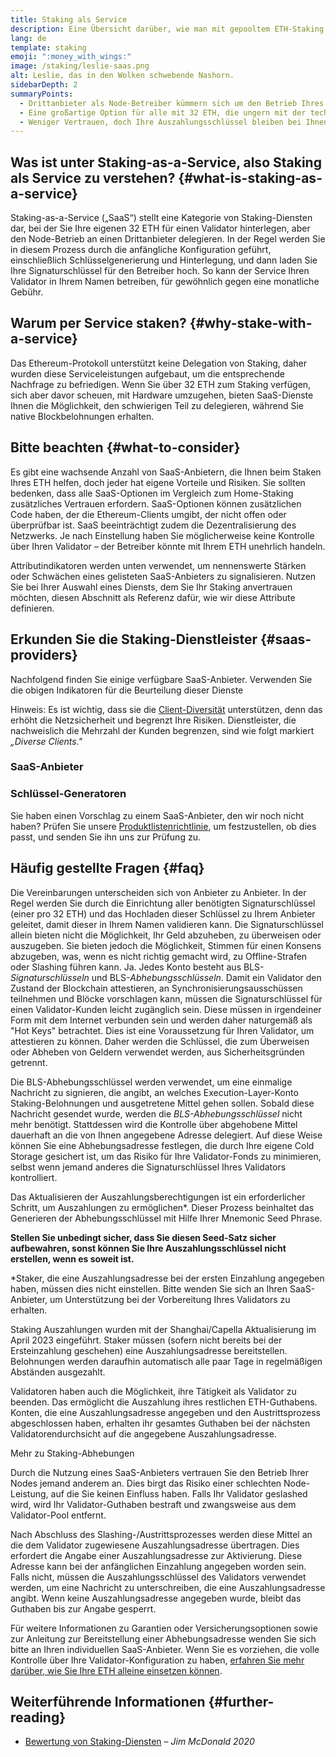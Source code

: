 ```yaml
---
title: Staking als Service
description: Eine Übersicht darüber, wie man mit gepooltem ETH-Staking beginnen kann
lang: de
template: staking
emoji: ":money_with_wings:"
image: /staking/leslie-saas.png
alt: Leslie, das in den Wolken schwebende Nashorn.
sidebarDepth: 2
summaryPoints:
  - Drittanbieter als Node-Betreiber kümmern sich um den Betrieb Ihres Validator-Client
  - Eine großartige Option für alle mit 32 ETH, die ungern mit der technischen Komplexität von Nodes umgehen
  - Weniger Vertrauen, doch Ihre Auszahlungsschlüssel bleiben bei Ihnen
---
```


## Was ist unter Staking-as-a-Service, also Staking als Service zu verstehen? {#what-is-staking-as-a-service}

Staking-as-a-Service („SaaS“) stellt eine Kategorie von Staking-Diensten dar, bei der Sie Ihre eigenen 32 ETH für einen Validator hinterlegen, aber den Node-Betrieb an einen Drittanbieter delegieren. In der Regel werden Sie in diesem Prozess durch die anfängliche Konfiguration geführt, einschließlich Schlüsselgenerierung und Hinterlegung, und dann laden Sie Ihre Signaturschlüssel für den Betreiber hoch. So kann der Service Ihren Validator in Ihrem Namen betreiben, für gewöhnlich gegen eine monatliche Gebühr.

## Warum per Service staken? {#why-stake-with-a-service}

Das Ethereum-Protokoll unterstützt keine Delegation von Staking, daher wurden diese Serviceleistungen aufgebaut, um die entsprechende Nachfrage zu befriedigen. Wenn Sie über 32 ETH zum Staking verfügen, sich aber davor scheuen, mit Hardware umzugehen, bieten SaaS-Dienste Ihnen die Möglichkeit, den schwierigen Teil zu delegieren, während Sie native Blockbelohnungen erhalten.

<CardGrid>
  <Card title="Ihr eigener Validator" emoji=":desktop_computer:" description="Deposit your own 32 ETH to activate your own set of signing keys that will participate in Ethereum consensus. Monitor your progress with dashboards to watch those ETH rewards accumulate." />
  <Card title="Einfach starten" emoji="🏁" description="Forget about hardware specs, setup, node maintenance and upgrades. SaaS providers let you to outsource the hard part by uploading your own signing credentials, allowing them to run a validator on your behalf, for a small cost." />
  <Card title="Schränken Sie Ihr Risiko ein" emoji=":shield:" description="In many cases users do not have to give up access to the keys that enable withdrawing or transferring staked funds. These are different than the signing keys, and can be stored separately to limit (but not eliminate) your risk as a staker." />
</CardGrid>

<StakingComparison page="saas" />

## Bitte beachten {#what-to-consider}

Es gibt eine wachsende Anzahl von SaaS-Anbietern, die Ihnen beim Staken Ihres ETH helfen, doch jeder hat eigene Vorteile und Risiken. Sie sollten bedenken, dass alle SaaS-Optionen im Vergleich zum Home-Staking zusätzliches Vertrauen erfordern. SaaS-Optionen können zusätzlichen Code haben, der die Ethereum-Clients umgibt, der nicht offen oder überprüfbar ist. SaaS beeinträchtigt zudem die Dezentralisierung des Netzwerks. Je nach Einstellung haben Sie möglicherweise keine Kontrolle über Ihren Validator – der Betreiber könnte mit Ihrem ETH unehrlich handeln.

Attributindikatoren werden unten verwendet, um nennenswerte Stärken oder Schwächen eines gelisteten SaaS-Anbieters zu signalisieren. Nutzen Sie bei Ihrer Auswahl eines Diensts, dem Sie Ihr Staking anvertrauen möchten, diesen Abschnitt als Referenz dafür, wie wir diese Attribute definieren.

<StakingConsiderations page="saas" />

## Erkunden Sie die Staking-Dienstleister {#saas-providers}

Nachfolgend finden Sie einige verfügbare SaaS-Anbieter. Verwenden Sie die obigen Indikatoren für die Beurteilung dieser Dienste

<InfoBanner emoji="⚠️" isWarning>
Hinweis: Es ist wichtig, dass sie die <a href="/developers/docs/nodes-and-clients/client-diversity/">Client-Diversität</a> unterstützen, denn das erhöht die Netzsicherheit und begrenzt Ihre Risiken. Dienstleister, die nachweislich die Mehrzahl der Kunden begrenzen, sind wie folgt markiert <em style={{ textTransform: "uppercase" }}>„Diverse Clients."</em>
</InfoBanner>

### SaaS-Anbieter

<StakingProductsCardGrid category="saas" />

### Schlüssel-Generatoren

<StakingProductsCardGrid category="keyGen" />

Sie haben einen Vorschlag zu einem SaaS-Anbieter, den wir noch nicht haben? Prüfen Sie unsere [Produktlistenrichtlinie](/contributing/adding-staking-products/), um festzustellen, ob dies passt, und senden Sie ihn uns zur Prüfung zu.

## Häufig gestellte Fragen {#faq}

<ExpandableCard title="Wer hält meine Schlüssel?" eventCategory="SaasStaking" eventName="clicked who holds my keys">
Die Vereinbarungen unterscheiden sich von Anbieter zu Anbieter. In der Regel werden Sie durch die Einrichtung aller benötigten Signaturschlüssel (einer pro 32 ETH) und das Hochladen dieser Schlüssel zu Ihrem Anbieter geleitet, damit dieser in Ihrem Namen validieren kann. Die Signaturschlüssel allein bieten nicht die Möglichkeit, Ihr Geld abzuheben, zu überweisen oder auszugeben. Sie bieten jedoch die Möglichkeit, Stimmen für einen Konsens abzugeben, was, wenn es nicht richtig gemacht wird, zu Offline-Strafen oder Slashing führen kann.
</ExpandableCard>

<ExpandableCard title="Also gibt es zwei Gruppen von Schlüsseln?" eventCategory="SaasStaking" eventName="clicked so there are two sets of keys">
Ja. Jedes Konto besteht aus BLS-<em>Signaturschlüsseln</em> und BLS-<em>Abhebungsschlüsseln</em>. Damit ein Validator den Zustand der Blockchain attestieren, an Synchronisierungsausschüssen teilnehmen und Blöcke vorschlagen kann, müssen die Signaturschlüssel für einen Validator-Kunden leicht zugänglich sein. Diese müssen in irgendeiner Form mit dem Internet verbunden sein und werden daher naturgemäß als "Hot Keys" betrachtet. Dies ist eine Voraussetzung für Ihren Validator, um attestieren zu können. Daher werden die Schlüssel, die zum Überweisen oder Abheben von Geldern verwendet werden, aus Sicherheitsgründen getrennt.

Die BLS-Abhebungsschlüssel werden verwendet, um eine einmalige Nachricht zu signieren, die angibt, an welches Execution-Layer-Konto Staking-Belohnungen und ausgetretene Mittel gehen sollen. Sobald diese Nachricht gesendet wurde, werden die <em>BLS-Abhebungsschlüssel</em> nicht mehr benötigt. Stattdessen wird die Kontrolle über abgehobene Mittel dauerhaft an die von Ihnen angegebene Adresse delegiert. Auf diese Weise können Sie eine Abhebungsadresse festlegen, die durch Ihre eigene Cold Storage gesichert ist, um das Risiko für Ihre Validator-Fonds zu minimieren, selbst wenn jemand anderes die Signaturschlüssel Ihres Validators kontrolliert.

Das Aktualisieren der Auszahlungsberechtigungen ist ein erforderlicher Schritt, um Auszahlungen zu ermöglichen\*. Dieser Prozess beinhaltet das Generieren der Abhebungsschlüssel mit Hilfe Ihrer Mnemonic Seed Phrase.

<strong>Stellen Sie unbedingt sicher, dass Sie diesen Seed-Satz sicher aufbewahren, sonst können Sie Ihre Auszahlungsschlüssel nicht erstellen, wenn es soweit ist.</strong>

\*Staker, die eine Auszahlungsadresse bei der ersten Einzahlung angegeben haben, müssen dies nicht einstellen. Bitte wenden Sie sich an Ihren SaaS-Anbieter, um Unterstützung bei der Vorbereitung Ihres Validators zu erhalten.
</ExpandableCard>

<ExpandableCard title="Wann kann ich ETH abheben?" eventCategory="SaasStaking" eventName="clicked when can I withdraw">
Staking Auszahlungen wurden mit der Shanghai/Capella Aktualisierung im April 2023 eingeführt. Staker müssen (sofern nicht bereits bei der Ersteinzahlung geschehen) eine Auszahlungsadresse bereitstellen. Belohnungen werden daraufhin automatisch alle paar Tage in regelmäßigen Abständen ausgezahlt.

Validatoren haben auch die Möglichkeit, ihre Tätigkeit als Validator zu beenden. Das ermöglicht die Auszahlung ihres restlichen ETH-Guthabens. Konten, die eine Auszahlungsadresse angegeben und den Austrittsprozess abgeschlossen haben, erhalten ihr gesamtes Guthaben bei der nächsten Validatorendurchsicht auf die angegebene Auszahlungsadresse.

<ButtonLink to="/staking/withdrawals/">Mehr zu Staking-Abhebungen</ButtonLink>
</ExpandableCard>

<ExpandableCard title="Was passiert, wenn ich geslashed werde?" eventCategory="SaasStaking" eventName="clicked what happens if I get slashed">
Durch die Nutzung eines SaaS-Anbieters vertrauen Sie den Betrieb Ihrer Nodes jemand anderem an. Dies birgt das Risiko einer schlechten Node-Leistung, auf die Sie keinen Einfluss haben. Falls Ihr Validator geslashed wird, wird Ihr Validator-Guthaben bestraft und zwangsweise aus dem Validator-Pool entfernt.

Nach Abschluss des Slashing-/Austrittsprozesses werden diese Mittel an die dem Validator zugewiesene Auszahlungsadresse übertragen. Dies erfordert die Angabe einer Auszahlungsadresse zur Aktivierung. Diese Adresse kann bei der anfänglichen Einzahlung angegeben worden sein. Falls nicht, müssen die Auszahlungsschlüssel des Validators verwendet werden, um eine Nachricht zu unterschreiben, die eine Auszahlungsadresse angibt. Wenn keine Auszahlungsadresse angegeben wurde, bleibt das Guthaben bis zur Angabe gesperrt.

Für weitere Informationen zu Garantien oder Versicherungsoptionen sowie zur Anleitung zur Bereitstellung einer Abhebungsadresse wenden Sie sich bitte an Ihren individuellen SaaS-Anbieter. Wenn Sie es vorziehen, die volle Kontrolle über Ihre Validator-Konfiguration zu haben, <a href="/staking/solo/">erfahren Sie mehr darüber, wie Sie Ihre ETH alleine einsetzen können</a>.
</ExpandableCard>

## Weiterführende Informationen {#further-reading}

- [Bewertung von Staking-Diensten](https://www.attestant.io/posts/evaluating-staking-services/) – _Jim McDonald 2020_
